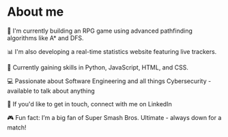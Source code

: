 
# About me
🔧 I'm currently building an RPG game using advanced pathfinding algorithms like A* and DFS.

📊 I'm also developing a real-time statistics website featuring live trackers.

🧠 Currently gaining skills in Python, JavaScript, HTML, and CSS.

💻 Passionate about Software Engineering and all things Cybersecurity - available to talk about anything

🤝 If you'd like to get in touch, connect with me on LinkedIn 

🎮 Fun fact: I’m a big fan of Super Smash Bros. Ultimate - always down for a match!
<!--
**danddidoos/danddidoos** is a ✨ _special_ ✨ repository because its `README.md` (this file) appears on your GitHub profile.

Here are some ideas to get you started:

- 🔭 I’m currently working on ...
- 🌱 I’m currently learning ...
- 👯 I’m looking to collaborate on ...
- 🤔 I’m looking for help with ...
- 💬 Ask me about ...
- 📫 How to reach me: ...
- 😄 Pronouns: ...
- ⚡ Fun fact: ...

